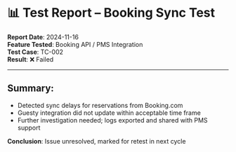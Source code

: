 # 📊 Test Report – Booking Sync Test

**Report Date**: 2024-11-16  
**Feature Tested**: Booking API / PMS Integration  
**Test Case**: TC-002  
**Result**: ❌ Failed

---

## Summary:

- Detected sync delays for reservations from Booking.com  
- Guesty integration did not update within acceptable time frame  
- Further investigation needed; logs exported and shared with PMS support

**Conclusion**: Issue unresolved, marked for retest in next cycle
